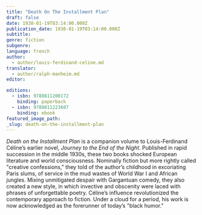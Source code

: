 ```yaml
---
title: "Death On The Installment Plan"
draft: false
date: 1938-01-19T03:14:00.000Z
publication_date: 1938-01-19T03:14:00.000Z
subtitle:
genre: fiction
subgenre:
language: french
author:
  - author/louis-ferdinand-celine.md
translator:
  - author/ralph-manheim.md
editor:

editions:
  - isbn: 9780811200172
    binding: paperback
  - isbn: 9780811223607
    binding: ebook
featured_image_path:
_slug: death-on-the-installment-plan
---
```


_Death on the Installment Plan_ is a companion volume to Louis-Ferdinand Céline’s earlier novel, _Journey to the End of the Night_. Published in rapid succession in the middle 1930s, these two books shocked European literature and world consciousness. Nominally fiction but more rightly called "creative confessions," they told of the author’s childhood in excoriating Paris slums, of service in the mud wastes of World War I and African jungles. Mixing unmitigated despair with Gargantuan comedy, they also created a new style, in which invective and obscenity were laced with phrases of unforgettable poetry. Céline’s influence revolutionized the contemporary approach to fiction. Under a cloud for a period, his work is now acknowledged as the forerunner of today’s "black humor."
